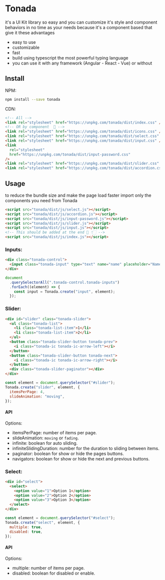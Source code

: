 # Tonada

it's a UI Kit library so easy and you can customize it's style and component behaviors in no time as your needs because it's a component based that give it these advantages

- easy to use
- customizable
- fast
- build using typescript the most powerful typing language
- you can use it with any framework (Angular - React - Vue) or without

## Install

NPM:

```bash
npm install --save tonada
```

CDN:

```html
<!-- All -->
<link rel="stylesheet" href="https://unpkg.com/tonada/dist/index.css" />
<!-- OR by component  🙌 -->
<link rel="stylesheet" href="https://unpkg.com/tonada/dist/icons.css" />
<link rel="stylesheet" href="https://unpkg.com/tonada/dist/select.css" />
<link rel="stylesheet" href="https://unpkg.com/tonada/dist/input.css" />
<link
  rel="stylesheet"
  href="https://unpkg.com/tonada/dist/input-password.css"
/>
<link rel="stylesheet" href="https://unpkg.com/tonada/dist/slider.css" />
<link rel="stylesheet" href="https://unpkg.com/tonada/dist/accordion.css" />
```

## Usage

to reduce the bundle size and make the page load faster import only the components you need from Tonada

```html
<script src="tonada/dist/js/select.js"></script>
<script src="tonada/dist/js/accordion.js"></script>
<script src="tonada/dist/js/input-password.js"></script>
<script src="tonada/dist/js/slider.js"></script>
<script src="tonada/dist/js/input.js"></script>
<!-- This should be added at the end 🚫 👇🏻 -->
<script src="tonada/dist/js/index.js"></script>
```

### Inputs:

```html
<div class="tonada-control">
  <input class="tonada-input" type="text" name="name" placeholder="Name" />
</div>
```

```javascript
document
  .querySelectorAll(".tonada-control.tonada-inputs")
  .forEach((element) => {
    const input = Tonada.create("input", element);
  });
```

### Slider:

```html
<div id="slider" class="tonada-slider">
  <ul class="tonada-list">
    <li class="tonada-list-item">1</li>
    <li class="tonada-list-item">2</li>
  </ul>
  <button class="tonada-slider-button tonada-prev">
    <i class="tonada-ic tonada-ic-arrow-left"></i>
  </button>
  <button class="tonada-slider-button tonada-next">
    <i class="tonada-ic tonada-ic-arrow-right"></i>
  </button>
  <div class="tonada-slider-paginator"></div>
</div>
```

```javascript
const element = document.querySelector("#slider");
Tonada.create("slider", element, {
  itemsPerPage: 4,
  slideAnimation: "moving",
});
```

#### API

Options:

- itemsPerPage: number of items per page.
- slideAnimation: `moving` or `fading`.
- infinite: boolean for auto sliding.
- infiniteSlidingDuration: number for the duration to sliding between items.
- paginator: boolean for show or hide the pages buttons.
- navigators: boolean for show or hide the next and previous buttons.

### Select:

```html
<div id="select">
  <select>
    <option value="1">Option 1</option>
    <option value="2">Option 2</option>
    <option value="3">Option 3</option>
  </select>
</div>
```

```javascript
const element = document.querySelector("#select");
Tonada.create("select", element, {
  multiple: true,
  disabled: true,
});
```

#### API

Options:

- multiple: number of items per page.
- disabled: boolean for disabled or enable.
